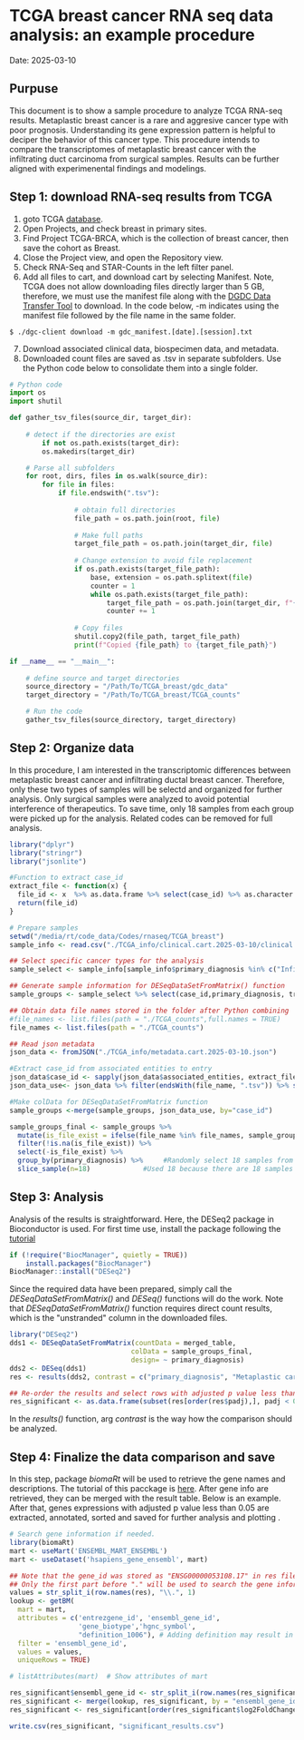# TCGA breast cancer RNA seq data analysis: an example procedure 
Date: 2025-03-10
## Purpuse
This document is to show a sample procedure to analyze TCGA RNA-seq results.
Metaplastic breast cancer is a rare and aggresive cancer type with poor prognosis. Understanding its gene expression pattern is helpful to deciper the behavior of this cancer type. This procedure intends to compare the transcriptomes of metaplastic breast cancer with the infiltrating duct carcinoma from surgical samples. Results can be further aligned with experimenental findings and modelings.
## Step 1: download RNA-seq results from TCGA
1. goto TCGA [database](https://portal.gdc.cancer.gov/).
2. Open Projects, and check breast in primary sites.
3. Find Project TCGA-BRCA, which is the collection of breast cancer, then save the cohort as Breast.
4. Close the Project view, and open the Repository view.
5. Check RNA-Seq and STAR-Counts in the left filter panel.
6. Add all files to cart, and download cart by selecting Manifest. Note, TCGA does not allow downloading files directly larger than 5 GB, therefore, we must use the manifest file along with the [DGDC Data Transfer Tool](https://gdc.cancer.gov/access-data/gdc-data-transfer-tool) to download. In the code below, -m indicates using the manifest file followed by the file name in the same folder.
```
$ ./dgc-client download -m gdc_manifest.[date].[session].txt
```
7. Download associated clinical data, biospecimen data, and metadata.
8. Downloaded count files are saved as .tsv in separate subfolders. Use the Python code below to consolidate them into a single folder.

```Python
# Python code
import os
import shutil

def gather_tsv_files(source_dir, target_dir):
    
    # detect if the directories are exist
        if not os.path.exists(target_dir):
        os.makedirs(target_dir)

    # Parse all subfolders
    for root, dirs, files in os.walk(source_dir):
        for file in files:
            if file.endswith(".tsv"):
                
                # obtain full directories
                file_path = os.path.join(root, file)
                
                # Make full paths
                target_file_path = os.path.join(target_dir, file)
                
                # Change extension to avoid file replacement
                if os.path.exists(target_file_path):
                    base, extension = os.path.splitext(file)
                    counter = 1
                    while os.path.exists(target_file_path):
                        target_file_path = os.path.join(target_dir, f"{base}_{counter}{extension}")
                        counter += 1
                        
                # Copy files
                shutil.copy2(file_path, target_file_path)
                print(f"Copied {file_path} to {target_file_path}")

if __name__ == "__main__":
    
    # define source and target directories
    source_directory = "/Path/To/TCGA_breast/gdc_data"
    target_directory = "/Path/To/TCGA_breast/TCGA_counts"

    # Run the code
    gather_tsv_files(source_directory, target_directory)


```
## Step 2: Organize data
In this procedure, I am interested in the transcriptomic differences between metaplastic breast cancer and infiltrating ductal breast cancer. Therefore, only these two types of samples will be selectd and organized for further analysis.
Only surgical samples were analyzed to avoid potential interference of therapeutics.
To save time, only 18 samples from each group were picked up for the analysis. Related codes can be removed for full analysis.
```r
library("dplyr")
library("stringr")
library("jsonlite")

#Function to extract case_id
extract_file <- function(x) {
  file_id <- x  %>% as.data.frame %>% select(case_id) %>% as.character
  return(file_id)
}

# Prepare samples
setwd("/media/rt/code_data/Codes/rnaseq/TCGA_breast")
sample_info <- read.csv("./TCGA_info/clinical.cart.2025-03-10/clinical.tsv",sep="\t",header=TRUE)

## Select specific cancer types for the analysis
sample_select <- sample_info[sample_info$primary_diagnosis %in% c("Infiltrating duct carcinoma, NOS","Lobular carcinoma, NOS","Metaplastic carcinoma, NOS"),]

## Generate sample information for DESeqDataSetFromMatrix() function
sample_groups <- sample_select %>% select(case_id,primary_diagnosis, treatment_type) %>% filter(treatment_type == "Surgery, NOS")

## Obtain data file names stored in the folder after Python combining
#file_names <- list.files(path = "./TCGA_counts",full.names = TRUE)
file_names <- list.files(path = "./TCGA_counts")

## Read json metadata
json_data <- fromJSON("./TCGA_info/metadata.cart.2025-03-10.json")

#Extract case_id from associated entities to entry
json_data$case_id <- sapply(json_data$associated_entities, extract_file)
json_data_use<- json_data %>% filter(endsWith(file_name, ".tsv")) %>% select(case_id,file_name)

#Make colData for DESeqDataSetFromMatrix function
sample_groups <-merge(sample_groups, json_data_use, by="case_id")

sample_groups_final <- sample_groups %>% 
  mutate(is_file_exist = ifelse(file_name %in% file_names, sample_groups$file_name, NA)) %>%
  filter(!is.na(is_file_exist)) %>%
  select(-is_file_exist) %>%
  group_by(primary_diagnosis) %>%     #Randomly select 18 samples from each diagnosis group
  slice_sample(n=18)             #Used 18 because there are 18 samples in metaplastic group

```
## Step 3: Analysis
Analysis of the results is straightforward. Here, the DESeq2 package in Bioconductor is used.
For first time use, install the package following the [tutorial](https://bioconductor.org/packages/release/bioc/html/DESeq2.html)
```r
if (!require("BiocManager", quietly = TRUE))
    install.packages("BiocManager")
BiocManager::install("DESeq2")
```
Since the required data have been prepared, simply call the *DESeqDataSetFromMatrix()* and *DESeq()* functions will do the work. Note that *DESeqDataSetFromMatrix()* function requires direct count results, which is the "unstranded" column in the downloaded files.

```r
library("DESeq2")
dds1 <- DESeqDataSetFromMatrix(countData = merged_table,
                              colData = sample_groups_final,
                              design= ~ primary_diagnosis)
dds2 <- DESeq(dds1)
res <- results(dds2, contrast = c("primary_diagnosis", "Metaplastic carcinoma, NOS", "Infiltrating duct carcinoma, NOS"))

## Re-order the results and select rows with adjusted p value less than 0.05
res_significant <- as.data.frame(subset(res[order(res$padj),], padj < 0.05)) 
```
In the *results()* function, arg *contrast* is the way how the comparison should be analyzed. 

## Step 4: Finalize the data comparison and save
In this step, package $biomaRt$ will be used to retrieve the gene names and descriptions. The tutorial of this pacckage is [here](https://bioconductor.org/packages/release/bioc/html/biomaRt.html).
After gene info are retrieved, they can be merged with the result table. Below is an example. After that, genes expressions with adjusted p value less than 0.05 are extracted, annotated, sorted and saved for further analysis and plotting
.
```r
# Search gene information if needed.
library(biomaRt)
mart <- useMart('ENSEMBL_MART_ENSEMBL')
mart <- useDataset('hsapiens_gene_ensembl', mart)

## Note that the gene_id was stored as "ENSG00000053108.17" in res file. 
## Only the first part before "." will be used to search the gene information.
values = str_split_i(row.names(res), "\\.", 1) 
lookup <- getBM(
  mart = mart,
  attributes = c('entrezgene_id', 'ensembl_gene_id',
                 'gene_biotype','hgnc_symbol',  
                 "definition_1006"), # Adding definition may result in multiplication of result rows
  filter = 'ensembl_gene_id',
  values = values,
  uniqueRows = TRUE)

# listAttributes(mart)  # Show attributes of mart

res_significant$ensembl_gene_id <- str_split_i(row.names(res_significant), "\\.", 1)
res_significant <- merge(lookup, res_significant, by = "ensembl_gene_id", all.x = FALSE, all.y = TRUE)
res_significant <- res_significant[order(res_significant$log2FoldChange),]

write.csv(res_significant, "significant_results.csv")
```

